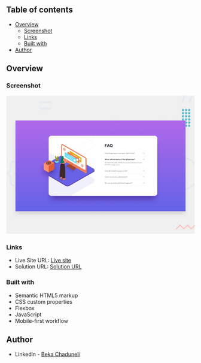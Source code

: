 ## Table of contents

- [Overview](#overview)
  - [Screenshot](#screenshot)
  - [Links](#links)
  - [Built with](#built-with)
- [Author](#author)


## Overview

### Screenshot

![](design/desktop-preview.jpg)

### Links

- Live Site URL: [Live site](https://bekaChaduneli.github.io/faq-accordion-card)
- Solution URL: [Solution URL](https://github.com/bekaChaduneli/faq-accordion-card)

### Built with

- Semantic HTML5 markup
- CSS custom properties
- Flexbox
- JavaScript
- Mobile-first workflow

## Author

- Linkedin - [Beka Chaduneli](https://www.linkedin.com/in/beka-chaduneli-28203422b/)
